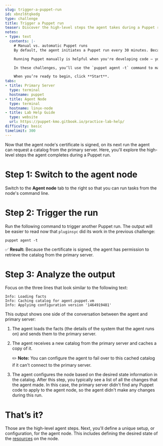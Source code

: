```yaml
---
slug: trigger-a-puppet-run
id: xbnzl6tqkedg
type: challenge
title: Trigger a Puppet run
teaser: Discover the high-level steps the agent takes during a Puppet run.
notes:
- type: text
  contents: |-
    # Manual vs. automatic Puppet runs
    By default, the agent initiates a Puppet run every 30 minutes. Because it's difficult to demonstrate Puppet with these scheduled background runs, we disabled the Puppet agent service on your agent system.

    Running Puppet manually is helpful when you're developing code — you can observe the agent output as it makes the required changes to the system.

    In these challenges, you’ll use the `puppet agent -t` command to manually trigger a Puppet run.

    When you’re ready to begin, click **Start**.
tabs:
- title: Primary Server
  type: terminal
  hostname: puppet
- title: Agent Node
  type: terminal
  hostname: linux-node
- title: Lab Help Guide
  type: website
  url: https://puppet-kmo.gitbook.io/practice-lab-help/
difficulty: basic
timelimit: 300
---
```

Now that the agent node's certificate is signed, on its next run the agent can request a catalog from the primary server. Here, you'll explore the high-level steps the agent completes during a Puppet run.

# Step 1: Switch to the agent node
Switch to the **Agent node** tab to the right so that you can run tasks from the node's command line.

# Step 2: Trigger the run
Run the following command to trigger another Puppet run. The output will be easier to read now that `pluginsyc` did its work in the previous challenge:
```
puppet agent -t
```
✅ **Result:** Because the certificate is signed, the agent has permission to retrieve the catalog from the primary server.


# Step 3: Analyze the output
Focus on the three lines that look similar to the following text:
```
Info: Loading facts
Info: Caching catalog for agent.puppet.vm
Info: Applying configuration version '1464919481'
```
This output shows one side of the conversation between the agent and primary server:
1. The agent loads the facts (the details of the system that the agent runs on) and sends them to the primary server.
2. The agent receives a new catalog from the primary server and caches a copy of it.

      ✏️ **Note:**   You can configure the agent to fail over to this cached catalog if it can't connect to the primary server.

3. The agent configures the node based on the desired state information in the catalog. After this step, you typically see a list of all the changes that the agent made. In this case, the primary server didn't find any Puppet code to apply to the agent node, so the agent didn't make any changes during this run.

# That’s it?
Those are the high-level agent steps. Next, you'll define a unique setup, or configuration, for the agent node. This includes defining the desired state of the [resources](https://puppet.com/docs/puppet/latest/glossary.html#resource) on the node.